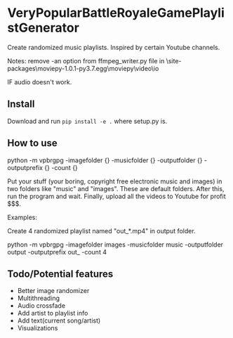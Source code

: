 # VeryPopularBattleRoyaleGamePlaylistGenerator

Create randomized music playlists. Inspired by certain Youtube channels.


Notes: remove -an option from 
ffmpeg_writer.py file in
\site-packages\moviepy-1.0.1-py3.7.egg\moviepy\video\io

IF audio doesn't work.

## Install

Download and run `pip install -e .` where setup.py is.

## How to use
 
python -m vpbrgpg -imagefolder {} -musicfolder {} -outputfolder {} -outputprefix {}
 -count {}
 
Put your stuff (your boring, copyright free electronic music and images) in two folders like "music" and "images".
These are default folders. After this, run the program and wait. Finally, upload all the videos to Youtube
for profit $$$.

Examples:

Create 4 randomized playlist named "out_*.mp4" in output folder.

python -m vpbrgpg -imagefolder images -musicfolder music -outputfolder output -outputprefix out_
 -count 4

## Todo/Potential features
* Better image randomizer
* Multithreading
* Audio crossfade
* Add artist to playlist info
* Add text(current song/artist)
* Visualizations
